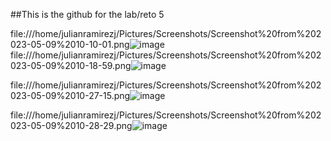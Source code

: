 ##This is the github for the lab/reto 5



file:///home/julianramirezj/Pictures/Screenshots/Screenshot%20from%202023-05-09%2010-10-01.png![image](https://github.com/JulianRamirezJ/st0263-jaramirezj/assets/57159295/26d2a215-0942-4a04-ac20-b4fef802fbbf)
file:///home/julianramirezj/Pictures/Screenshots/Screenshot%20from%202023-05-09%2010-18-59.png![image](https://github.com/JulianRamirezJ/st0263-jaramirezj/assets/57159295/cb5f819a-7dc1-4d35-be65-9f37b9ec8fb8)



file:///home/julianramirezj/Pictures/Screenshots/Screenshot%20from%202023-05-09%2010-27-15.png![image](https://github.com/JulianRamirezJ/st0263-jaramirezj/assets/57159295/4e0b1dac-b16e-46e2-8795-42d1b2f81340)

file:///home/julianramirezj/Pictures/Screenshots/Screenshot%20from%202023-05-09%2010-28-29.png![image](https://github.com/JulianRamirezJ/st0263-jaramirezj/assets/57159295/917db195-99d0-439b-80d8-6f2af3bb226f)

